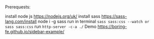 Prerequests:

install node js https://nodejs.org/uk/
install sass https://sass-lang.com/install node i -g sass
run in terminal `sass sass:css --watch or sass sass:css`
run `http-server -c-a ./`
Demo https://boring-fe.github.io/sidebar-example/
